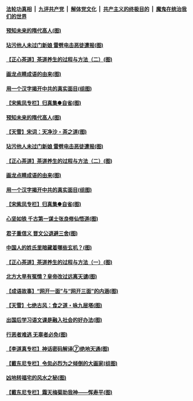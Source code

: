 ####  [法轮功真相](../../../../basic/blob/master/README.md?t=06182331) &nbsp;|&nbsp; [九评共产党](../../../../9ping.md/blob/master/README.md?t=06182331) &nbsp;|&nbsp; [解体党文化](../../../../jtdwh.md/blob/master/README.md?t=06182331)  &nbsp;|&nbsp; [共产主义的终极目的](../../../../gczydzjmd.md/blob/master/README.md?t=06182331) &nbsp;|&nbsp; [魔鬼在统治我们的世界](../../../../mgztzwmdsj.md/blob/master/README.md?t=06182331) 

#### [预知未来的隋代高人(图)](../pages/p7/936519.md?t=06182331) 

#### [玷污他人未过门新娘 雷劈电击恶徒遭报(图)](../pages/p7/936730.md?t=06182331) 

#### [【正心茶道】茶道养生的过程与方法（二）(图)](../pages/p7/936188.md?t=06182331) 

#### [画龙点睛成语的由来(图)](../pages/p7/936521.md?t=06182331) 

#### [用一个汉字揭开中共的真实面目(组图)](../pages/p7/936605.md?t=06182331) 

#### [【宋紫凤专栏】归真集●自省(图)](../pages/p7/936715.md?t=06182331) 

#### [预知未来的隋代高人(图)](../pages/p7/936519.md?t=06182331) 

#### [【天雪】宋词：天净沙・茶之道(图)](../pages/p7/936606.md?t=06182331) 

#### [玷污他人未过门新娘 雷劈电击恶徒遭报(图)](../pages/p7/936730.md?t=06182331) 

#### [【正心茶道】茶道养生的过程与方法（二）(图)](../pages/p7/936188.md?t=06182331) 

#### [画龙点睛成语的由来(图)](../pages/p7/936521.md?t=06182331) 

#### [用一个汉字揭开中共的真实面目(组图)](../pages/p7/936605.md?t=06182331) 

#### [【宋紫凤专栏】归真集●自省(图)](../pages/p7/936715.md?t=06182331) 

#### [心坚如铁 千古第一谋士张良修仙悟道(图)](../pages/p7/936518.md?t=06182331) 

#### [君子重信义 晋文公退避三舍(图)](../pages/p7/936517.md?t=06182331) 

#### [中国人的姓氏里暗藏着哪些玄机？(图)](../pages/p7/936608.md?t=06182331) 

#### [【正心茶道】茶道养生的过程与方法（一）(图)](../pages/p7/936187.md?t=06182331) 

#### [北方大旱有冤情？皇帝改过远离天谴(图)](../pages/p7/936431.md?t=06182331) 

#### [【成语故事】“网开一面”与“网开三面”的内涵(图)](../pages/p7/936380.md?t=06182331) 

#### [【天雪】七绝古风：食之道・咏九层塔(图)](../pages/p7/936203.md?t=06182331) 

#### [出国后学习语文课是融入社会的好办法(图)](../pages/p7/936295.md?t=06182331) 

#### [行恶者难逃 无辜者必免(图)](../pages/p7/936352.md?t=06182331) 

#### [【李道真专栏】神话密码解译⑦绝地天通(图)](../pages/p7/936293.md?t=06182331) 

#### [【戴东尼专栏】令忽必烈为之倾倒的大画家(组图)](../pages/p7/935659.md?t=06182331) 

#### [凶地转福宅的风水之秘(图)](../pages/p7/936294.md?t=06182331) 

#### [【戴东尼专栏】霜天梅菊助我神——恽寿平(图)](../pages/p7/933276.md?t=06182331) 

